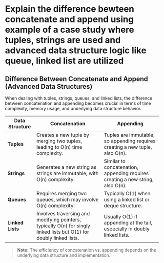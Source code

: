 <h1>Explain the difference bewteen concatenate and append using example of a  case study where tuples, strings are used and advanced data structure logic like queue, linked list are utilized</h1>

## Difference Between Concatenate and Append (Advanced Data Structures)

When dealing with tuples, strings, queues, and linked lists, the difference between concatenation and appending becomes crucial in terms of time complexity, memory usage, and underlying data structure behavior.

| Data Structure  | Concatenation | Appending |
|----------------|--------------|-----------|
| **Tuples** | Creates a new tuple by merging two tuples, leading to O(n) time complexity. | Tuples are immutable, so appending requires creating a new tuple, also O(n). |
| **Strings** | Generates a new string as strings are immutable, with O(n) complexity. | Similar to concatenation, appending requires creating a new string, also O(n). |
| **Queues** | Requires merging two queues, which may involve O(n) complexity. | Typically O(1) when using a linked list or deque structure. |
| **Linked Lists** | Involves traversing and modifying pointers, typically O(n) for singly linked lists but O(1) for doubly linked lists. | Usually O(1) if appending at the tail, especially in doubly linked lists. |

> **Note:** The efficiency of concatenation vs. appending depends on the underlying data structure and implementation.
